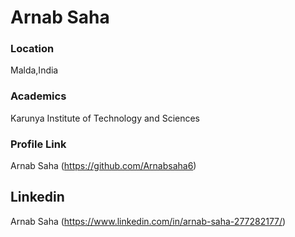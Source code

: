 # Arnab Saha

### Location

Malda,India

### Academics

Karunya Institute of Technology and Sciences  

### Profile Link

Arnab Saha (https://github.com/Arnabsaha6)

## Linkedin
Arnab Saha (https://www.linkedin.com/in/arnab-saha-277282177/)
